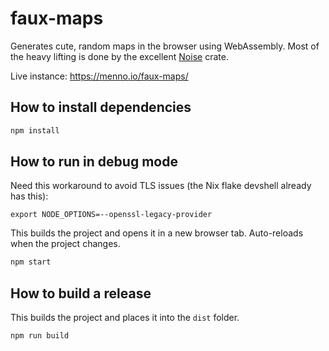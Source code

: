 # faux-maps

Generates cute, random maps in the browser using WebAssembly. Most of the heavy
lifting is done by the excellent [Noise](https://crates.io/crates/noise) crate.

Live instance: https://menno.io/faux-maps/

## How to install dependencies

```sh
npm install
```

## How to run in debug mode

Need this workaround to avoid TLS issues (the Nix flake devshell already has this):
```
export NODE_OPTIONS=--openssl-legacy-provider
```

This builds the project and opens it in a new browser tab. Auto-reloads when
the project changes.

```sh
npm start
```

## How to build a release

This builds the project and places it into the `dist` folder.

```sh
npm run build
```
